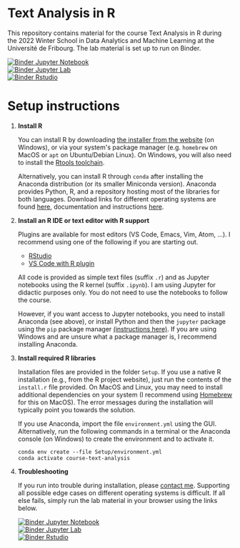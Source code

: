 # Text Analysis in R

This repository contains material for the course Text Analysis in R during the
2022 Winter School in Data Analytics and Machine Learning at the Université de
Fribourg. The lab material is set up to run on Binder.

[![Binder](https://mybinder.org/badge_logo.svg) Jupyter Notebook](https://mybinder.org/v2/gh/hliebert/course-text-analysis-in-r/HEAD?urlpath=tree)  
[![Binder](https://mybinder.org/badge_logo.svg) Jupyter Lab](https://mybinder.org/v2/gh/hliebert/course-text-analysis-in-r/HEAD?urlpath=lab)  
[![Binder](https://mybinder.org/badge_logo.svg) Rstudio](https://mybinder.org/v2/gh/hliebert/course-text-analysis-in-r/HEAD?urlpath=rstudio)  


# Setup instructions

1. **Install R** 

   You can install R by downloading [the installer from the
   website](https://cran.r-project.org/) (on Windows), or via your system's
   package manager (e.g. `homebrew` on MacOS or `apt` on Ubuntu/Debian Linux).
   On Windows, you will also need to install the [Rtools
   toolchain](https://cran.r-project.org/bin/windows/Rtools/rtools40.html).
   
   Alternatively, you can install R through `conda` after installing the
   Anaconda distribution (or its smaller Miniconda version). Anaconda provides
   Python, R, and a repository hosting most of the libraries for both languages.
   Download links for different operating systems are found
   [here](https://www.anaconda.com/products/individual#Downloads), documentation
   and instructions [here](https://conda.io/projects/conda/en/latest/).

2. **Install an R IDE or text editor with R support**

   Plugins are available for most editors (VS Code, Emacs, Vim, Atom, ...).
   I recommend using one of the following if you are starting out. 
      - [RStudio](https://www.rstudio.com/products/rstudio/)
      - [VS Code with R plugin](https://code.visualstudio.com/)

   All code is provided as simple text files (suffix `.r`) and as Jupyter
   notebooks using the R kernel (suffix `.ipynb`). I am using Jupyter for
   didactic purposes only. You do not need to use the notebooks to follow the
   course. 
   
   However, if you want access to Jupyter notebooks, you need to install
   Anaconda (see above), or install Python and then the `jupyter` package using
   the `pip` package manager [(instructions here)](https://jupyter.org/install).
   If you are using Windows and are unsure what a package manager is, I
   recommend installing Anaconda. 
 
3. **Install required R libraries** 

   Installation files are provided in the folder `Setup`. If you use a native R
   installation (e.g., from the R project website), just run the contents of the
   `install.r` file provided. On MacOS and Linux, you may need to install
   additional dependencies on your system (I recommend using
   [Homebrew](https://brew.sh/) for this on MacOS). The error messages during
   the installation will typically point you towards the solution.
   
   If you use Anaconda, import the file `environment.yml` using the GUI.
   Alternatively, run the following commands in a terminal or the Anaconda
   console (on Windows) to create the environment and to activate it.

   ```
   conda env create --file Setup/environment.yml 
   conda activate course-text-analysis
   ```

4. **Troubleshooting** 
   
   If you run into trouble during installation, please [contact
   me](mailto:helge.liebert@econ.uzh.ch). Supporting all possible edge cases on
   different operating systems is difficult. If all else fails, simply run the
   lab material in your browser using the links below.

   [![Binder](https://mybinder.org/badge_logo.svg) Jupyter Notebook](https://mybinder.org/v2/gh/hliebert/course-text-analysis-in-r/HEAD?urlpath=tree)  
   [![Binder](https://mybinder.org/badge_logo.svg) Jupyter Lab](https://mybinder.org/v2/gh/hliebert/course-text-analysis-in-r/HEAD?urlpath=lab)  
   [![Binder](https://mybinder.org/badge_logo.svg) Rstudio](https://mybinder.org/v2/gh/hliebert/course-text-analysis-in-r/HEAD?urlpath=rstudio)  
